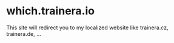 # which.trainera.io

This site will redirect you to my localized website like trainera.cz, trainera.de, ...
